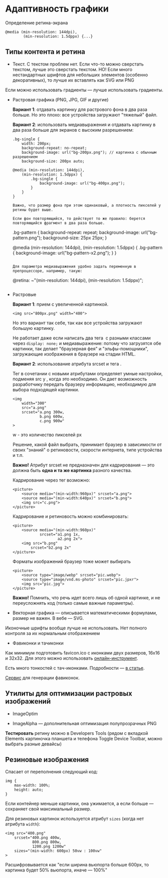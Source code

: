 # Адаптивность графики

Определение ретина-экрана

```
@media (min-resolution: 144dpi),
		(min-resolution: 1.5dppx) {...}
```

## Типы контента и ретина

- Текст. С текстом проблем нет. Если что-то можно сверстать текстом, лучше это сверстать текстом. НО! Если много нестандартных шрифтов для небольших элементов (особенно декоративных), то лучше их вставлять как SVG или PNG

Если можно использовать градиенты — лучше использовать градиенты.

- Растровая графика (PNG, JPG, GIF и другие)

	**Вариант 1**: отдавать картинку для растрового фона в два раза больше. Но это плохо: все устройства загружают "тяжелый" файл.

	**Вариант 2**: использовать медиавыражения и отдавать картинку в два раза больше для экранов с высоким разрешением:

	```
	.bg-single {
		width: 200px;
		background-repeat: no-repeat;
		background-image: url("bg-200px.png"); // картинка с обычным разрешением
		background-size: 200px auto;

	@media (min-resolution: 144dpi),
		(min-resolution: 1.5dppx) {
			.bg-single {
				background-image: url("bg-400px.png");
			}
		}
	}

	Важно, что размер фона при этом одинаковый, а плотность пикселей у ретины будет выше.

	Если фон повторяющийся, то действует то же правило: берется повторяющийся фрагмент в два раза больше.

	```
	.bg-pattern {
		background-repeat: repeat;
		background-image: url("bg-pattern.png");
		background-size: 25px 25px;
	}

	@media (min-resolution: 144dpi),
		(min-resolution: 1.5dppx) {
			.bg-pattern {
				background-image: url("bg-pattern-x2.png");
			}
		}
	```

	Для параметра медиавыражения удобно задать переменную в препроцессоре, например, такую:

	```
	@retina: ~"(min-resolution: 144dpi), (min-resolution: 1.5dppx)";
	```

- Растровые <img>
	
	**Вариант 1**: прием с увеличенной картинкой.

	```
	<img src="800px.png" width="400">
	```
	Но это вариант так себе, так как все устройства загружают большую картинку.

	Не работает даже если написать два тега <img> с разными классами через ```display: none;``` и медиавыражение: потому что загрузятся обе картинки, так делает "браузерная фея" и "эльфы-помощники", загружающие изображения в браузере на стадии HTML.

	**Вариант 2**: использование атрибута srcset и тега <picture>.

	Тег <picture> в сочетании с новыми атрибутами определяет умные настройки, подменяя src у <img>, когда это необходимо. Он дает возможность разработчику передать браузеру информацию, необходимую для выбора подходящей картинки.

	```
	<img
		width="300"
		src="a.png"
		srcset="a.png 300w,
				b.png 600w,
				c.png 900w"
	>
	```
	w - это количество пикселей px

	Решение, какой файл выбрать, принимает браузер в зависимости от своих "знаний" о ретиновости, скорости интернета, типе устройства и т.п.

	**Важно!** Атрибут srcset не предназначен для кадрирования — это должна быть **одна и та же картинка** разного качества.

	Кадрирование через тег <picture> возможно:

	```
	<picture>
		<source media="(min-width:960px)" srcset="a.png">
		<source media="(min-width:640px)" srcset="b.png">
		<img src="c.png">
	</picture>
	```

	Кадрирование и ретиновость можно комбинировать:

	```
	<picture>
		<source media="(min-width:960px)" 
				srcset="a1.png 1x,
						a2.png 2x">
		<img src="b.png"
			srcset="b2.png 2x"
	</picture>
	```

	Форматы изображений браузер тоже может выбирать

	```
	<picture>
		<source type="image/webp" srcset="pic.webp">
		<source type="image/vnd.ms-photo" srcset="pic.jpxr">
		<img src="pic.jpg">
	</picture>
	```

	**Важно!** Помнить, что речь идет всего лишь об одной картинке, и не переусложнять код (только самые важные параметры).

- Векторная графика — описывается математическими формулами, размер не важен. В вебе — SVG.

Иконочные шрифты вообще лучше не использовать. Нет полного контроля за их нормальным отображением

- Фавиконки и тачиконки

Как минимум подготовить favicon.ico с иконками двух размеров, 16х16 и 32х32. Для этого можно использовать [онлайн-инструмент](http://www.xiconeditor.com/).

Есть много тонкостей с тач-иконками. Подробности — [в статье](https://mathiasbynens.be/notes/touch-icons).

[Сервис](http://realfavicongenerator.net/) для генерации фавиконок.


## Утилиты для оптимизации растровых изображений

- ImageOptim

- ImageAlpha — дополнительная оптимизация полупрозрачных PNG

**Тестировать** ретину можно в Developers Tools (рядом с вкладкой Elements картиночка планшета и телефона Toggle Device Toolbar, можно выбрать разные девайсы)

## Резиновые изображения

Спасает от переполнения следующий код:

```
img {
	max-width: 100%;
	height: auto;
}
```
Если контейнер меньше картинки, она ужимается, а если больше — сохраняет свой максимальный размер.

Для резиновых картинок используется атрибут `sizes` (когда нет атрибута `width`):

```
<img src="400.png"
	srcset="400.png 400w,
			800.png 800w,
			1200.png 1200w"
	sizes="(min-width: 600px) 50vw : 100vw"
>
```

Расшифровывается как "если ширина вьюпорта больше 600px, то картинка будет 50% вьюпорта, иначе — 100%"




